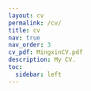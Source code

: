 ```yaml
---
layout: cv
permalink: /cv/
title: cv
nav: true
nav_order: 3
cv_pdf: MingxinCV.pdf
description: My CV.
toc:
  sidebar: left
---
```

